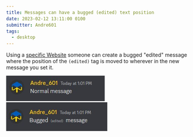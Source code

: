 ```yaml
---
title: Messages can have a bugged (edited) text position
date: 2023-02-12 13:11:00 0100
submitter: Andre601
tags:
  - desktop
---
```


Using a [specific Website](https://lingojam.com/Discord(edited)Glitch) someone can create a bugged "edited" message where the position of the `(edited)` tag is moved to wherever in the new message you set it.

[![normal message]][normal message]  
[![edited message]][edited message]

[normal message]: /assets/images/edit-bug/normal-message.jpg "The message before it was edited."
[edited message]: /assets/images/edit-bug/bugged-message.jpg "The edited message using the content provided by the aforementioned website."